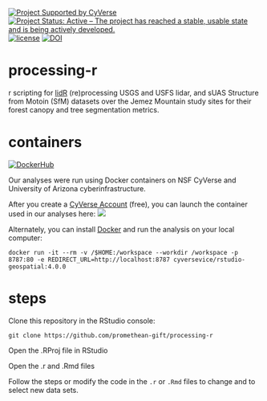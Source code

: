 [![Project Supported by CyVerse](https://img.shields.io/badge/Supported%20by-CyVerse-blue.svg)](https://learning.cyverse.org/projects/vice/en/latest/) [![Project Status: Active – The project has reached a stable, usable state and is being actively developed.](https://www.repostatus.org/badges/latest/active.svg)](https://www.repostatus.org/#active) [![license](https://img.shields.io/badge/license-GPLv3-blue.svg)](https://opensource.org/licenses/GPL-3.0) [![DOI](https://zenodo.org/badge/DOI/10.5281/zenodo.4479054.svg)](https://doi.org/10.5281/zenodo.4479054)

# processing-r

r scripting for [lidR](https://github.com/Jean-Romain/lidR) (re)processing USGS and USFS lidar, and sUAS Structure from Motoin (SfM) datasets over the Jemez Mountain study sites for their forest canopy and tree segmentation metrics.

# containers
[![DockerHub](https://img.shields.io/badge/DockerHub-brightgreen.svg?style=popout&logo=Docker)](https://hub.docker.com/repository/docker/cyversevice/rstudio-geospatial)

Our analyses were run using Docker containers on NSF CyVerse and University of Arizona cyberinfrastructure.

After you create a [CyVerse Account](https://user.cyverse.org/) (free), you can launch the container used in our analyses here: <a href="https://de.cyverse.org/de/?type=quick-launch&quick-launch-id=12f25023-b6b1-4f23-bbcc-49f0295da8c4&app-id=07e2b2e6-becd-11e9-b524-008cfa5ae621" target="_blank"><img src="https://de.cyverse.org/Powered-By-CyVerse-blue.svg"></a> 

Alternately, you can install [Docker](https://docker.com) and run the analysis on your local computer:

```
docker run -it --rm -v /$HOME:/workspace --workdir /workspace -p 8787:80 -e REDIRECT_URL=http://localhost:8787 cyversevice/rstudio-geospatial:4.0.0
```

# steps

Clone this repository in the RStudio console:

```
git clone https://github.com/promethean-gift/processing-r
```

Open the .RProj file in RStudio

Open the .r and .Rmd files

Follow the steps or modify the code in the `.r` or `.Rmd` files to change and to select new data sets.
